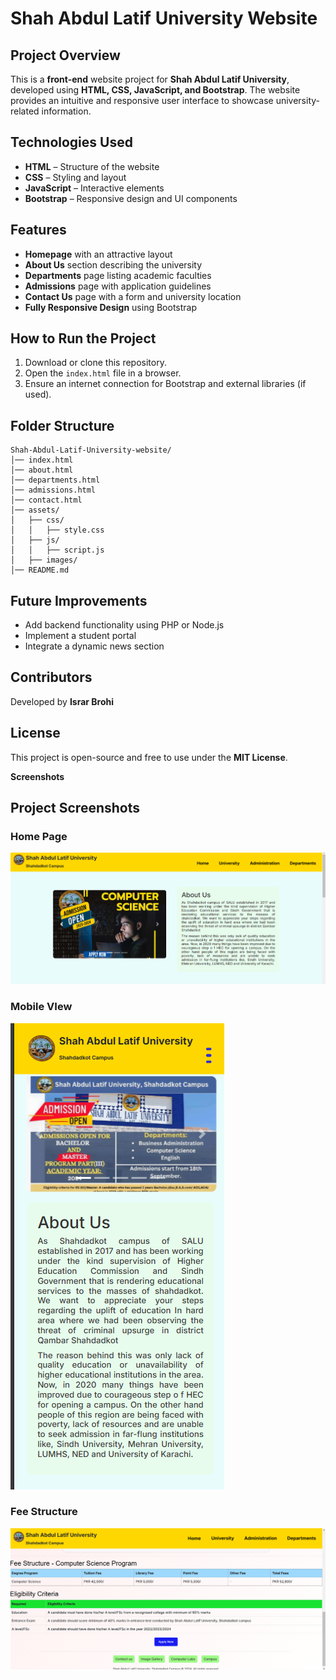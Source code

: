 # Shah Abdul Latif University Website

## Project Overview
This is a **front-end** website project for **Shah Abdul Latif University**, developed using **HTML, CSS, JavaScript, and Bootstrap**. The website provides an intuitive and responsive user interface to showcase university-related information.

## Technologies Used
- **HTML** – Structure of the website
- **CSS** – Styling and layout
- **JavaScript** – Interactive elements
- **Bootstrap** – Responsive design and UI components

## Features
- **Homepage** with an attractive layout
- **About Us** section describing the university
- **Departments** page listing academic faculties
- **Admissions** page with application guidelines
- **Contact Us** page with a form and university location
- **Fully Responsive Design** using Bootstrap

## How to Run the Project
1. Download or clone this repository.
2. Open the `index.html` file in a browser.
3. Ensure an internet connection for Bootstrap and external libraries (if used).

## Folder Structure
```
Shah-Abdul-Latif-University-website/
│── index.html
│── about.html
│── departments.html
│── admissions.html
│── contact.html
│── assets/
│   ├── css/
│   │   ├── style.css
│   ├── js/
│   │   ├── script.js
│   ├── images/
│── README.md
```

## Future Improvements
- Add backend functionality using PHP or Node.js
- Implement a student portal
- Integrate a dynamic news section

## Contributors
Developed by **Israr Brohi**

## License
This project is open-source and free to use under the **MIT License**.

**Screenshots**
## Project Screenshots

### Home Page
![Home Page](screenshots/home-page.png)

### Mobile VIew
![Home Page](screenshots/mobile-view.png)

### Fee Structure
![Fee Structure](screenshots/fee-structure.png)



